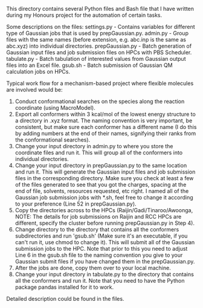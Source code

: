 This directory contains several Python files and Bash file that I have written during my Honours project for the automation of certain tasks.

Some descriptions on the files:
settings.py - Contains variables for different type of Gaussian jobs that is used by prepGaussian.py.
admin.py - Group files with the same names (before extension, e.g. abc.inp is the same as abc.xyz) into individual directories.
prepGaussian.py - Batch generation of Gaussian input files and job submission files on HPCs with PBS Scheduler.
tabulate.py - Batch tabulation of interested values from Gaussian output files into an Excel file.
gsub.sh - Batch submission of Gaussian QM calculation jobs on HPCs.

Typical work flow for a mechanism-based project where flexible molecules are involved would be:
1) Conduct conformational searches on the species along the reaction coordinate (using MacroModel).
2) Export all conformers within 3 kcal/mol of the lowest energy structure to a directory in .xyz format. The naming convention is very important, be consistent, but make sure each conformer has a different name (I do this by adding numbers at the end of their names, signifying their ranks from the conformational searches).
3) Change your input directory in admin.py to where you store the coordinate files and run it. This will group all of the conformers into individual directories.
4) Change your input directory in prepGaussian.py to the same location and run it. This will generate the Gaussian input files and job submission files in the corresponding directory. Make sure you check at least a few of the files generated to see that you got the charges, spacing at the end of file, solvents, resources requested, etc right. I named all of the Gaussian job submission jobs with *.sh, feel free to change it according to your preference (Line 52 in prepGaussian.py).
5) Copy the directories across to the HPCs (Raijin/Gadi/Tinaroo/Awoonga, NOTE: The details for job submissions on Raijin and RCC HPCs are different, specify the cluster before running prepGaussian.py in Step 4).
6) Change directory to the directory that contains all the conformers subdirectories and run 'gsub.sh' (Make sure it's an executable, if you can't run it, use chmod to change it). This will submit all of the Gaussian submission jobs to the HPC. Note that prior to this you need to adjust Line 6 in the gsub.sh file to the naming convention you give to your Gaussian submit files if you have changed them in the prepGaussian.py.
7) After the jobs are done, copy them over to your local machine.
8) Change your input directory in tabulate.py to the directory that contains all the conformers and run it. Note that you need to have the Python package pandas installed for it to work.

Detailed description could be found in the files.

